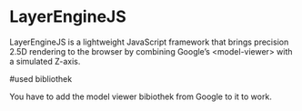 # LayerEngineJS
LayerEngineJS is a lightweight JavaScript framework that brings precision 2.5D rendering to the browser by combining Google’s &lt;model-viewer> with a simulated Z-axis.

#used bibliothek

You have to add the model viewer bibiothek from Google to it to work.
